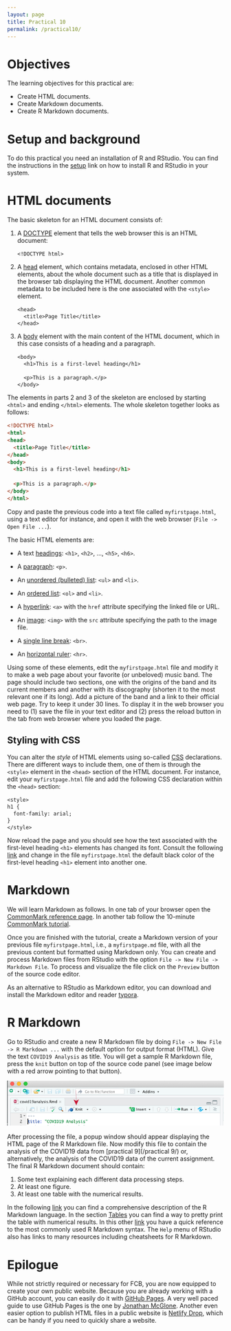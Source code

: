 ```yaml
---
layout: page
title: Practical 10
permalink: /practical10/
---
```


# Objectives

The learning objectives for this practical are:

  * Create HTML documents.
  * Create Markdown documents.
  * Create R Markdown documents.

# Setup and background

To do this practical you need an installation of R and RStudio. You can find
the instructions in the [setup](/setup/) link on how to install R and RStudio
in your system.

# HTML documents

The basic skeleton for an HTML document consists of:

1. A [DOCTYPE](https://www.w3schools.com/tags/ref_html_dtd.asp) element
that tells the web browser this is an HTML document:

    ```
    <!DOCTYPE html>
    ```

2. A [head](https://www.w3schools.com/tags/tag_head.asp) element, which contains
metadata, enclosed in other HTML elements, about the whole document
such as a title that is displayed in the browser tab displaying the HTML document.
Another common metadata to be included here is the one associated with the `<style>` element.

    ```
    <head>
      <title>Page Title</title>
    </head>
    ```

3. A [body](https://www.w3schools.com/tags/tag_body.asp) element with the main content
of the HTML document, which in this case consists of a heading and a paragraph.

    ```
    <body>
      <h1>This is a first-level heading</h1>

      <p>This is a paragraph.</p>
    </body>
    ```

The elements in parts 2 and 3 of the skeleton are enclosed by starting `<html>` and ending
`</html>` elements. The whole skeleton together looks as follows:

```html
<!DOCTYPE html>
<html>
<head>
  <title>Page Title</title>
</head>
<body>
  <h1>This is a first-level heading</h1>

  <p>This is a paragraph.</p>
</body>
</html>
```

Copy and paste the previous code into a text file called `myfirstpage.html`,
using a text editor for instance, and open it with the web browser (`File -> Open File ...`).

The basic HTML elements are:

* A text [headings](https://www.w3schools.com/tags/tag_hn.asp): `<h1>`, `<h2>`, ..., `<h5>`, `<h6>`.

* A [paragraph](https://www.w3schools.com/tags/tag_p.asp): `<p>`.

* An [unordered (bulleted) list](https://www.w3schools.com/tags/tag_ul.asp): `<ul>` and `<li>`.

* An [ordered list](https://www.w3schools.com/tags/tag_ol.asp): `<ol>` and `<li>`.

* A [hyperlink](https://www.w3schools.com/tags/tag_a.asp): `<a>` with the `href` attribute specifying the linked file or URL.

* An [image](https://www.w3schools.com/tags/tag_img.asp): `<img>` with the `src` attribute specifying the path to the image file.

* A [single line break](https://www.w3schools.com/tags/tag_br.asp): `<br>`.

* An [horizontal ruler](https://www.w3schools.com/tags/tag_hr.asp): `<hr>`.

Using some of these elements, edit the `myfirstpage.html` file and modify it to
make a web page about your favorite (or unbeloved) music band. The page should
include two sections, one with the origins of the band and its current members
and another with its discography (shorten it to the most relevant one if its long).
Add a picture of the band and a link to their official web page. Try to keep it
under 30 lines. To display it in the web browser you need to (1) save the file in
your text editor and (2) press the reload button in the tab from web browser
where you loaded the page.

## Styling with CSS

You can alter the _style_ of HTML elements using so-called
[CSS](https://en.wikipedia.org/wiki/CSS) declarations. There are different ways
to include them, one of them is through the `<style>` element in the `<head>`
section of the HTML document. For instance, edit your `myfirstpage.html` file
and add the following CSS declaration within the `<head>` section:

```
<style>
h1 {
  font-family: arial;
}
</style>
```
Now reload the page and you should see how the text associated with the first-level
heading `<h1>` elements has changed its font. Consult the following
[link](https://www.w3schools.com/css/default.asp) and change in the file
`myfirstpage.html` the default black color of the first-level heading `<h1>` element
into another one.

# Markdown

We will learn Markdown as follows. In one tab of your browser open the
[CommonMark reference page](https://commonmark.org/help). In another tab
follow the 10-minute [CommonMark tutorial](https://commonmark.org/help/tutorial).

Once you are finished with the tutorial, create a Markdown version of your previous
file `myfirstpage.html`, i.e., a `myfirstpage.md` file, with all the previous content
but formatted using Markdown only. You can create and process Markdown files from
RStudio with the option `File -> New File -> Markdown File`. To process and visualize
the file click on the `Preview` button of the source code editor.

As an alternative to RStudio as Markdown editor, you can download and install the
Markdown editor and reader [typora](https://typora.io).

# R Markdown

Go to RStudio and create a new R Markdown file by doing `File -> New File -> R Markdown ...`
with the default option for output format (HTML). Give the text `COVID19 Analysis` as title.
You will get a sample R Markdown file, press the `knit` button on top of the source code
panel (see image below with a red arrow pointing to that button).

![](rstudioknitbutton.png)

After processing the file, a popup window should appear displaying the HTML page of
the R Markdown file. Now modify this file to contain the analysis of the COVID19 data
from [practical 9](/practical 9/) or, alternatively, the analysis of the COVID19 data
of the current assignment. The final R Markdown document should contain:

1. Some text explaining each different data processing steps.
2. At least one figure.
3. At least one table with the numerical results.

In the following [link](https://rmarkdown.rstudio.com/lesson-1.html) you can find a
comprehensive description of the R Markdown language. In the section
[Tables](https://rmarkdown.rstudio.com/lesson-7.html) you can find a way to pretty
print the table with numerical results. In this other
[link](https://rmarkdown.rstudio.com/authoring_basics.html) you have a quick reference
to the most commonly used R Markdown syntax. The `Help` menu of RStudio also has links
to many resources including cheatsheets for R Markdown.

# Epilogue

While not strictly required or necessary for FCB, you are now equipped to create your own
public website. Because you are already working with a GitHub account, you can easily
do it with [GitHub Pages](https://pages.github.com). A very well paced guide to use GitHub
Pages is the one by [Jonathan McGlone](http://jmcglone.com/guides/github-pages). Another
even easier option to publish HTML files in a public website is
[Netlify Drop](https://app.netlify.com/drop), which can be handy if you need to quickly
share a website.
